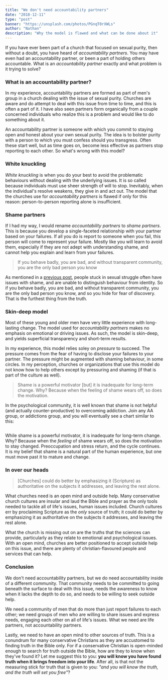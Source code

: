 ```yaml
---
title: "We don't need accountability partners"
date: "2018-12-11"
type: "post"
banner: "https://unsplash.com/photos/PGnqT0rXWLs"
author: "Nathan"
description: "Why the model is flawed and what can be done about it"
---
```

If you have ever been part of a church that focused on sexual purity, then without a doubt, you have heard of _accountability partners_. You may have even had an accountability partner, or been a part of holding others accountable. What is an _accountability partner_ exactly and what problem is it trying to solve?

### What is an accountability partner?
In my experience, accountability partners are formed as part of men's group in a church dealing with the issue of sexual purity. Churches are aware and do attempt to deal with this issue from time to time, and this is often a part of it. I have also seen partners form organically from a couple concerned individuals who realize this is a problem and would like to do something about it.

An accountability partner is someone with which you commit to staying open and honest about your own sexual purity. The idea is to bolster purity with a person to which you must confess should you transgress. Often these start well, but as time goes on, become less effective as partners stop reporting to each other. So what's wrong with this model?

### White knuckling
_White knuckling_ is when you do your best to avoid the problematic behaviours without dealing with the underlying issues. It is so called because individuals must use sheer strength of will to stop. Inevitably, when the individual's resolve weakens, they give in and act out. The model that the churches use for _accountability partners_ is flawed if only for this reason: person-to-person reporting alone is insufficient. 

### Shame partners
If I had my way, I would rename _accountability partners_ to _shame partners_. This is because you develop a single-faceted relationship with your partner based on your failures. If all you do is report to someone when you fail, this person will come to represent your failure. Mostly like you will learn to avoid them, especially if they are not adept with understanding shame, and cannot help you explain and learn from your failures. 

> If you behave badly, you are bad, and without transparent community, you are the only bad person you know

As mentioned in a [previous post](/posts/so-what-are-we-hiding-and-why), people stuck in sexual struggle often have issues with shame, and are unable to distinguish behaviour from identity. So if you behave badly, you are bad, and without transparent community, you are the only bad person you know, and so you hide for fear of discovery. That is the furthest thing from the truth. 

### Skin-deep model
Most of these young and older men have very little experience with long-lasting change. The model used for _accountability partners_ makes no emphasis on emotional or driving issues. As such, the model is skin-deep, and yields superficial transparency and short-term results. 

In my experience, this model relies soley on _pressure_ to succeed. The pressure comes from the fear of having to disclose your failures to your partner. The pressure might be augmented with shaming behaviour, in some circles. In my perception, churches or organizations that use this model do not know how to help others except by pressuring and shaming (if that is part of the culture as well).

> Shame is a powerful motivator [but] it is inadequate for long-term change. Why? Because when the feeling of shame wears off, so does the motivation.

In the psychological community, it is well known that shame is not helpful (and actually counter-productive) to overcoming addiction. Join any AA group, or addictions group, and you will eventually see a chart similar to this:

<img src="http://i.imgur.com/gdkTHeM.jpg" alt="">

While shame is a powerful motivator, it is inadequate for long-term change. Why? Because when the _feeling_ of shame wears off, so does the motivation to stay changed. Preoccupation and stress return, and the cycle continues. It is my belief that shame is a natural part of the human experience, but one must move past it to mature and change.

### In over our heads

> [Churches] could do better by emphasizing it (Scripture) as authoritative on the subjects it addresses, and leaving the rest alone. 

What churches need is an open mind and outside help. Many conservative church cultures are insular and laud the Bible and prayer as the only tools needed to tackle all of life's issues, human issues included. Church cultures err by proclaiming Scripture as the _only_ source of truth; it could do better by emphasizing it as authoritative on the subjects it addresses, and leaving the rest alone. 

What the church is missing out on are the truths that the sciences can provide, particularly as they relate to emotional and psychological issues. With an open mind, churches are better positioned to accept outside help on this issue, and there are plenty of christian-flavoured people and services that can help.

### Conclusion
We don't need accountability partners, but we do need accountability inside of a different community. That community needs to be committed to going beneath the surface to deal with this issue, needs the awareness to know when it lacks the depth to do so, and needs to be willing to seek outside help. 

We need a community of men that do more than just report failures to each other; we need groups of men who are willing to share issues and express needs, engaging each other on all of life's issues. What we need are life partners, not accountability partners. 

Lastly, we need to have an open mind to other sources of truth. This is a conundrum for many conservative Christians as they are accustomed to finding truth in the Bible only. For if a conservative Christian is open-minded enough to search for truth outside the Bible, how are they to know when they've found it? Let me suggest this to you: __you will know you have found truth when it brings freedom into your life__. After all, is that not the measuring stick for truth that is given to you: _"and you will know the truth, and the truth will set you free"_? 

